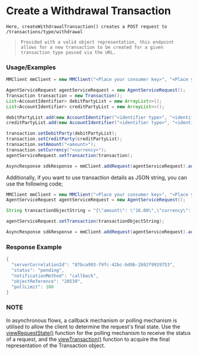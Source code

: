 # Create a Withdrawal Transaction

`Here, createWithdrawalTransaction() creates a POST request to /transactions/type/withdrawal`

> `Provided with a valid object representation, this endpoint allows for a new transaction to be created for a given transaction type passed via the URL.`

### Usage/Examples

```java
MMClient mmClient = new MMClient("<Place your consumer key>", "<Place your consumer secret>", "<Place your API key>");

AgentServiceRequest agentServiceRequest = new AgentServiceRequest();
Transaction transaction = new Transaction();
List<AccountIdentifier> debitPartyList = new ArrayList<>();
List<AccountIdentifier> creditPartyList = new ArrayList<>();

debitPartyList.add(new AccountIdentifier("<identifier type>", "<identifier>"));
creditPartyList.add(new AccountIdentifier("<identifier type>", "<identifier>"));

transaction.setDebitParty(debitPartyList);
transaction.setCreditParty(creditPartyList);
transaction.setAmount("<amount>");
transaction.setCurrency("<currency>");
agentServiceRequest.setTransaction(transaction);

AsyncResponse sdkResponse = mmClient.addRequest(agentServiceRequest).addCallBack("<Place your callback URL>").createWithdrawalTransaction();
```

Additionally, if you want to use transaction details as JSON string, you can use the following code;

```java
MMClient mmClient = new MMClient("<Place your consumer key>", "<Place your consumer secret>", "<Place your API key>");
AgentServiceRequest agentServiceRequest = new AgentServiceRequest();

String transactionObjectString = "{\"amount\": \"16.00\",\"currency\": \"USD\",\"debitParty\": [{\"key\": \"msisdn\",\"value\": \"+44012345678\"}],\"creditParty\": [{\"key\": \"walletid\",\"value\": \"1\"}],\"fees\": [],\"customData\": [],\"metadata\": []}";

agentServiceRequest.setTransaction(transactionObjectString);

AsyncResponse sdkResponse = mmClient.addRequest(agentServiceRequest).addCallBack("<Place your callback URL>").createWithdrawalTransaction();
```

### Response Example

```java
{
  "serverCorrelationId": "87bca993-f9fc-42bc-bd9b-2b92f9919753",
  "status": "pending",
  "notificationMethod": "callback",
  "objectReference": "20539",
  "pollLimit": 100
}
```

### NOTE

In asynchronous flows, a callback mechanism or polling mechanism is utilised to allow the client to determine the request's final state.
Use the <a href="viewRequestState.Readme.md">viewRequestState()</a> function for the polling mechanism to receive the status of a request, and the <a href="viewTransaction.Readme.md">viewTransaction()</a>
function to acquire the final representation of the Transaction object.